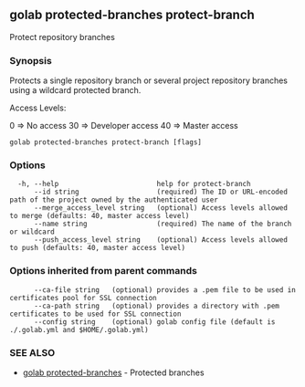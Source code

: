 ## golab protected-branches protect-branch

Protect repository branches

### Synopsis


Protects a single repository branch or several project repository branches using a wildcard protected branch.

Access Levels:

0  => No access
30 => Developer access
40 => Master access


```
golab protected-branches protect-branch [flags]
```

### Options

```
  -h, --help                        help for protect-branch
      --id string                   (required) The ID or URL-encoded path of the project owned by the authenticated user
      --merge_access_level string   (optional) Access levels allowed to merge (defaults: 40, master access level)
      --name string                 (required) The name of the branch or wildcard
      --push_access_level string    (optional) Access levels allowed to push (defaults: 40, master access level)
```

### Options inherited from parent commands

```
      --ca-file string   (optional) provides a .pem file to be used in certificates pool for SSL connection
      --ca-path string   (optional) provides a directory with .pem certificates to be used for SSL connection
      --config string    (optional) golab config file (default is ./.golab.yml and $HOME/.golab.yml)
```

### SEE ALSO
* [golab protected-branches](golab_protected-branches.md)	 - Protected branches

